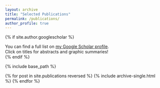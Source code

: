 ```yaml
---
layout: archive
title: "Selected Publications"
permalink: /publications/
author_profile: true
---
```


{% if site.author.googlescholar %}
  <div class="wordwrap">You can find a full list on <a href="{{site.author.googlescholar}}">my Google Scholar profile</a>.</div>
  <div class="wordwrap">Click on titles for abstracts and graphic summaries!</div>
{% endif %}

{% include base_path %}

{% for post in site.publications reversed %}
  {% include archive-single.html %}
{% endfor %}
